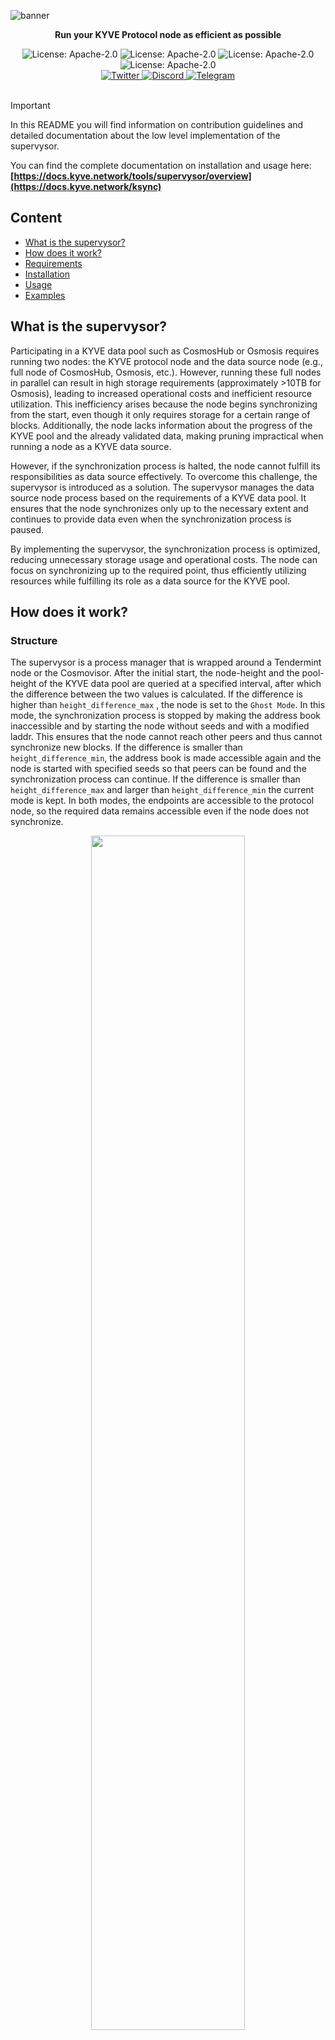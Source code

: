![banner](../assets/banner.png)

<p align="center">
<strong>Run your KYVE Protocol node as efficient as possible</strong>
</p>

<div align="center">
  <img alt="License: Apache-2.0" src="https://badgen.net/github/license/KYVENetwork/ksync?color=green" />

  <img alt="License: Apache-2.0" src="https://badgen.net/github/stars/KYVENetwork/ksync?color=green" />

  <img alt="License: Apache-2.0" src="https://badgen.net/github/contributors/KYVENetwork/ksync?color=green" />

  <img alt="License: Apache-2.0" src="https://badgen.net/github/releases/KYVENetwork/ksync?color=green" />
</div>

<div align="center">
  <a href="https://twitter.com/KYVENetwork" target="_blank">
    <img alt="Twitter" src="https://badgen.net/badge/icon/twitter?icon=twitter&label" />
  </a>
  <a href="https://discord.com/invite/kyve" target="_blank">
    <img alt="Discord" src="https://badgen.net/badge/icon/discord?icon=discord&label" />
  </a>
  <a href="https://t.me/kyvenet" target="_blank">
    <img alt="Telegram" src="https://badgen.net/badge/icon/telegram?icon=telegram&label" />
  </a>
</div>

<br/>

> [!IMPORTANT]
> In this README you will find information on contribution guidelines and
> detailed documentation about the low level implementation of the supervysor.
>
> You can find the complete documentation on installation and usage
> here: **[https://docs.kyve.network/tools/supervysor/overview](https://docs.kyve.network/ksync)**

## Content

- [What is the supervysor?](#what-is-the-supervysor)
- [How does it work?](#how-does-it-work)
- [Requirements](#requirements)
- [Installation](#installation)
- [Usage](#usage)
- [Examples](#examples)

## What is the supervysor?

Participating in a KYVE data pool such as CosmosHub or Osmosis requires running two nodes: the KYVE protocol node and the data source node (e.g., full node of CosmosHub, Osmosis, etc.). However, running these full nodes in parallel can result in high storage requirements (approximately >10TB for Osmosis), leading to increased operational costs and inefficient resource utilization. This inefficiency arises because the node begins synchronizing from the start, even though it only requires storage for a certain range of blocks. Additionally, the node lacks information about the progress of the KYVE pool and the already validated data, making pruning impractical when running a node as a KYVE data source.

However, if the synchronization process is halted, the node cannot fulfill its responsibilities as data source effectively. To overcome this challenge, the supervysor is introduced as a solution. The supervysor manages the data source node process based on the requirements of a KYVE data pool. It ensures that the node synchronizes only up to the necessary extent and continues to provide data even when the synchronization process is paused.

By implementing the supervysor, the synchronization process is optimized, reducing unnecessary storage usage and operational costs. The node can focus on synchronizing up to the required point, thus efficiently utilizing resources while fulfilling its role as a data source for the KYVE pool.

## How does it work?

### Structure

The supervysor is a process manager that is wrapped around a Tendermint node or the Cosmovisor. After the initial start, the node-height and the pool-height of the KYVE data pool are queried at a specified interval, after which the difference between the two values is calculated. If the difference is higher than ```height_difference_max``` , the node is set to the `Ghost Mode`. In this mode, the synchronization process is stopped by making the address book inaccessible and by starting the node without seeds and with a modified laddr. This ensures that the node cannot reach other peers and thus cannot synchronize new blocks. If the difference is smaller than ```height_difference_min```, the address book is made accessible again and the node is started with specified seeds so that peers can be found and the synchronization process can continue. If the difference is smaller than ```height_difference_max``` and larger than ```height_difference_min``` the current mode is kept. In both modes, the endpoints are accessible to the protocol node, so the required data remains accessible even if the node does not synchronize.

<p align="center">
  <img width="70%" src="../assets/supervysor.png" />
</p>

To keep memory requirements as low as possible, we need to specify both a maximum value for how far the data source node can synchronize beyond the current pool height and the matching pruning settings to make sure that data can only be pruned after validation. Derived from this, these values were calculated as followed:

* `height_difference_max = max_bundle_size / upload_interval * 60 * 60 * 24 * 2` (maximum bundles for 2 days)
* `height_difference_min = height_difference_max / 2` (maximum bundles for 1 day)

These values ensure that
* the data source node will always be 1 day ahead to the latest pool-height,
* the data source node will not sync to the latest height, because it will stop syncing when the required blocks for the next 2 days are stored locally,
* the data source node has a time window of 1 day to connect to peers to continue syncing before the pool catches up.

### Pruning

Aside from the optimized syncing process, pruning already validated data is the second role of the supervysor to fulfill its goal of reducing disk storage requirements. Therefore, a custom pruning method is used, which relies on the provided Tendermint functionality of pruning all blocks until a specified height. In the context of the supervysor, this until-height should always be lower than the latest validated height of the KYVE data pool to ensure no data is pruned that needs validation. Unfortunately, the node has to be stopped to execute the pruning process, while a pruning-interval needs specification in hours. During this interval, the supervysor halts the current node process, prunes all validated blocks, and restarts the node. Due to the required time to connect with peers and to prevent the pool from catching up with the node, the pruning process is only initiated if the node is in GhostMode. If the node is in NormalMode, even if the interval reaches the pruning threshold, pruning will be enabled immediately after the node enters GhostMode. Additionally, it is recommended to set the pruning-interval to a value of at least six hours to ensure there is enough time to find peers before the pool catches up.

## Requirements

The supervysor manages the process of the data source node. First of all, it should be ensured that this node can run successfully, which can be tested by trying to sync the first `n` blocks. In addition, to successfully participate in a KYVE data pool, it is necessary to create a protocol validator and join a data pool. Further information can be found here: https://docs.kyve.network/validators/protocol_nodes/overview

Make sure your Go version is at least ```1.20```.
## Installation

To install the latest version of `supervysor`, run the following command:

```bash
go install github.com/KYVENetwork/supervysor/cmd/supervysor@latest
```

To install a previous version, you can specify the version:

```bash
go install github.com/KYVENetwork/supervysor/cmd/supervysor@v0.1.0
```

Run `supervysor version` to check the installed version.

You can also install from source by pulling the supervysor repository and switching to the correct version and building
as follows:

```bash
git clone git@github.com:KYVENetwork/supervysor.git
cd supervysor
git checkout tags/vx.x.x -b vx.x.x
make
```

This will build supervysor in `/build` directory. Afterwards you may want to put it into your machine's PATH like
as follows:

```bash
cp build/supervysor ~/go/bin/supervysor
```

## Usage

To use the supervysor, you first need to initialize it:

```bash
supervysor init
--binary              string   'path to chain binaries (e.g. ~/go/bin/osmosisd)'
--chain-id            string   'KYVE chain-id'
--home                string   'path to home directory (e.g. ~/.osmosisd)'
--metrics             string   'exposing Prometheus metrics ("true" or "false")'
--pool-id             int      'KYVE pool-id'
--seeds               string   'seeds for the node to connect'
--pruning-interval    int      'block-pruning interval (hours) (default 24)'
--fallback-endpoints  string   'additional endpoints to query KYVE pool height [optional]'
```

This command creates a config file at ```~/.supervysor/config.toml``` which is editable and required to start the supervysor.

To start the supervysor after the successful initialisation, run the following command:

```bash
supervysor start
```

Then the supervysor starts the chain binaries or cosmovisor to manage the syncing process depending on the required data of the KYVE pool.

## Examples

### 1. Run a Cosmovisor Osmosis node with the supervysor

To run an Osmosis node with the Cosmovisor you have to download and set up the correct binaries. You can see a more detailed
introduction [here](https://docs.osmosis.zone/networks/join-mainnet/).

Verify the correct installation and setup with the successful start of the node syncing ~ 2,000 blocks:

```bash
cosmovisor run start [flags]
```

With your node being able to run using Cosmovisor, you can stop the process and install the supervysor to start optimize this process for KYVE purposes. After the [installation](#installation), you can initialize the supervysor with the following command:

```bash
supervysor init \
--binary '/root/go/bin/cosmovisor' \
--pool-id 1 \
--seeds '6bcdbcfd5d2c6ba58460f10dbcfde58278212833@osmosis.artifact-staking.io:26656,ade4d8bc8cbe014af6ebdf3cb7b1e9ad36f412c0@seeds.polkachu.com:12556'
```

After the successful initialization you can start your node with:

```bash
supervysor start
```

The supervysor then will start an Osmosis node as data source for the pool with the ID 27 of the Korellia network.